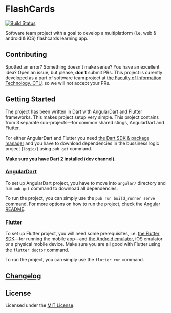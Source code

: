 # FlashCards

[![Build Status](https://travis-ci.com/tenhobi/flashcards.svg?branch=master)](https://travis-ci.com/tenhobi/flashcards)

Software team project with a goal to develop a multiplatform (i.e. web & android & iOS) flashcards learning app.

## Contributing

Spotted an error? Something doesn't make sense? You have an excellent idea? Open an issue, but please, **don't** submit PRs. This project is curently developed as a part of software team project at [the Faculty of Information Technology, CTU](https://fit.cvut.cz/en), so we will not accept your PRs.

## Getting Started

The project has been written in Dart with AngularDart and Flutter frameworks. This makes project setup very simple. This project contains from 3 separate sub-projects—for common shared stings, AngularDart and Flutter.

For either AngularDart and Flutter you need [the Dart SDK & package manager](https://www.dartlang.org/guides/get-started) and you have to download dependencies in the bussiness logic project (`logic/`) using `pub get` command.

**Make sure you have Dart 2 installed (dev channel).**

### [AngularDart](angular)

To set up AngularDart project, you have to move into `angular/` directory and run `pub get` command to download all dependencies.

To run the project, you can simply use the `pub run build_runner serve` command. For more options on how to run the project, check the [Angular README](angular).

### [Flutter](flutter)

To set up Flutter project, you will need some prerequisites, i.e. [the Flutter SDK](https://flutter.io/setup)—for running the mobile app—and [the Android emulator](https://developer.android.com/studio/index.html), iOS emulator or a physical mobile device. Make sure you are all good with Flutter using the `flutter doctor` command.

To run the project, you can simply use the `flutter run` command.

## [Changelog](CHANGELOG.md)

## License

Licensed under the [MIT License](LICENSE).
